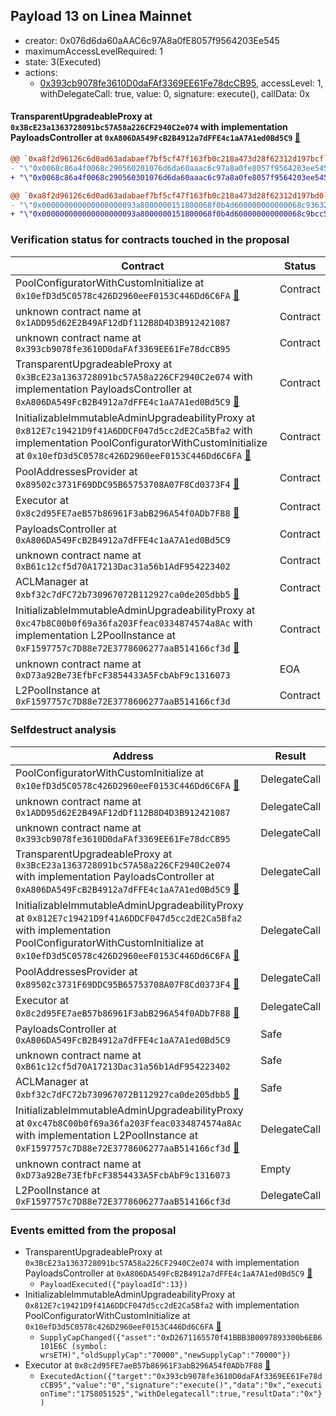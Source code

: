## Payload 13 on Linea Mainnet

- creator: 0x076d6da60aAAC6c97A8a0fE8057f9564203Ee545
- maximumAccessLevelRequired: 1
- state: 3(Executed)
- actions:
  - [0x393cb9078fe3610D0daFAf3369EE61Fe78dcCB95](https://lineascan.build/tx/0x393cb9078fe3610D0daFAf3369EE61Fe78dcCB95), accessLevel: 1, withDelegateCall: true, value: 0, signature: execute(), callData: 0x

#### TransparentUpgradeableProxy at `0x3BcE23a1363728091bc57A58a226CF2940C2e074` with implementation PayloadsController at `0xA806DA549FcB2B4912a7dFFE4c1aA7A1ed0Bd5C9` [:ghost:](https://github.com/bgd-labs/aave-address-book  "GovernanceV3Linea.PAYLOADS_CONTROLLER")

```diff
@@ `0xa8f2d96126c6d0ad63adabaef7bf5cf47f163fb0c218a473d28f62312d197bcf` raw  @@
- "\"0x0068c86a4f0068c290560201076d6da60aaac6c97a8a0fe8057f9564203ee545\""
+ "\"0x0068c86a4f0068c290560301076d6da60aaac6c97a8a0fe8057f9564203ee545\""

@@ `0xa8f2d96126c6d0ad63adabaef7bf5cf47f163fb0c218a473d28f62312d197bd0` raw  @@
- "\"0x000000000000000000093a8000000151800068f0b4d600000000000068c93632\""
+ "\"0x000000000000000000093a8000000151800068f0b4d600000000000068c9bcc5\""

```
### Verification status for contracts touched in the proposal

| Contract | Status |
|---------|------------|
| PoolConfiguratorWithCustomInitialize at `0x10efD3d5C0578c426D2960eeF0153C446Dd6C6FA` [:ghost:](https://github.com/bgd-labs/aave-address-book  "AaveV3Linea.POOL_CONFIGURATOR_IMPL") | Contract |
| unknown contract name at `0x1ADD95d62E2B49AF12dDf112B8D4D3B912421087` | Contract |
| unknown contract name at `0x393cb9078fe3610D0daFAf3369EE61Fe78dcCB95` | Contract |
| TransparentUpgradeableProxy at `0x3BcE23a1363728091bc57A58a226CF2940C2e074` with implementation PayloadsController at `0xA806DA549FcB2B4912a7dFFE4c1aA7A1ed0Bd5C9` [:ghost:](https://github.com/bgd-labs/aave-address-book  "GovernanceV3Linea.PAYLOADS_CONTROLLER") | Contract |
| InitializableImmutableAdminUpgradeabilityProxy at `0x812E7c19421D9f41A6DDCF047d5cc2dE2Ca5Bfa2` with implementation PoolConfiguratorWithCustomInitialize at `0x10efD3d5C0578c426D2960eeF0153C446Dd6C6FA` [:ghost:](https://github.com/bgd-labs/aave-address-book  "AaveV3Linea.POOL_CONFIGURATOR") | Contract |
| PoolAddressesProvider at `0x89502c3731F69DDC95B65753708A07F8Cd0373F4` [:ghost:](https://github.com/bgd-labs/aave-address-book  "AaveV3Linea.POOL_ADDRESSES_PROVIDER") | Contract |
| Executor at `0x8c2d95FE7aeB57b86961F3abB296A54f0ADb7F88` [:ghost:](https://github.com/bgd-labs/aave-address-book  "AaveV3Linea.ACL_ADMIN") | Contract |
| PayloadsController at `0xA806DA549FcB2B4912a7dFFE4c1aA7A1ed0Bd5C9` | Contract |
| unknown contract name at `0xB61c12cf5d70A17213Dac31a56b1AdF954223402` | Contract |
| ACLManager at `0xbf32c7dFC72b730967072B112927ca0de205dbb5` [:ghost:](https://github.com/bgd-labs/aave-address-book  "AaveV3Linea.ACL_MANAGER") | Contract |
| InitializableImmutableAdminUpgradeabilityProxy at `0xc47b8C00b0f69a36fa203Ffeac0334874574a8Ac` with implementation L2PoolInstance at `0xF1597757c7D88e72E3778606277aaB514166cf3d` [:ghost:](https://github.com/bgd-labs/aave-address-book  "AaveV3Linea.POOL") | Contract |
| unknown contract name at `0xD73a92Be73EfbFcF3854433A5FcbAbF9c1316073` | EOA |
| L2PoolInstance at `0xF1597757c7D88e72E3778606277aaB514166cf3d` | Contract |

### Selfdestruct analysis

| Address | Result |
|---------|------------|
| PoolConfiguratorWithCustomInitialize at `0x10efD3d5C0578c426D2960eeF0153C446Dd6C6FA` [:ghost:](https://github.com/bgd-labs/aave-address-book  "AaveV3Linea.POOL_CONFIGURATOR_IMPL") | DelegateCall |
| unknown contract name at `0x1ADD95d62E2B49AF12dDf112B8D4D3B912421087` | DelegateCall |
| unknown contract name at `0x393cb9078fe3610D0daFAf3369EE61Fe78dcCB95` | DelegateCall |
| TransparentUpgradeableProxy at `0x3BcE23a1363728091bc57A58a226CF2940C2e074` with implementation PayloadsController at `0xA806DA549FcB2B4912a7dFFE4c1aA7A1ed0Bd5C9` [:ghost:](https://github.com/bgd-labs/aave-address-book  "GovernanceV3Linea.PAYLOADS_CONTROLLER") | DelegateCall |
| InitializableImmutableAdminUpgradeabilityProxy at `0x812E7c19421D9f41A6DDCF047d5cc2dE2Ca5Bfa2` with implementation PoolConfiguratorWithCustomInitialize at `0x10efD3d5C0578c426D2960eeF0153C446Dd6C6FA` [:ghost:](https://github.com/bgd-labs/aave-address-book  "AaveV3Linea.POOL_CONFIGURATOR") | DelegateCall |
| PoolAddressesProvider at `0x89502c3731F69DDC95B65753708A07F8Cd0373F4` [:ghost:](https://github.com/bgd-labs/aave-address-book  "AaveV3Linea.POOL_ADDRESSES_PROVIDER") | DelegateCall |
| Executor at `0x8c2d95FE7aeB57b86961F3abB296A54f0ADb7F88` [:ghost:](https://github.com/bgd-labs/aave-address-book  "AaveV3Linea.ACL_ADMIN") | DelegateCall |
| PayloadsController at `0xA806DA549FcB2B4912a7dFFE4c1aA7A1ed0Bd5C9` | Safe |
| unknown contract name at `0xB61c12cf5d70A17213Dac31a56b1AdF954223402` | Safe |
| ACLManager at `0xbf32c7dFC72b730967072B112927ca0de205dbb5` [:ghost:](https://github.com/bgd-labs/aave-address-book  "AaveV3Linea.ACL_MANAGER") | Safe |
| InitializableImmutableAdminUpgradeabilityProxy at `0xc47b8C00b0f69a36fa203Ffeac0334874574a8Ac` with implementation L2PoolInstance at `0xF1597757c7D88e72E3778606277aaB514166cf3d` [:ghost:](https://github.com/bgd-labs/aave-address-book  "AaveV3Linea.POOL") | DelegateCall |
| unknown contract name at `0xD73a92Be73EfbFcF3854433A5FcbAbF9c1316073` | Empty |
| L2PoolInstance at `0xF1597757c7D88e72E3778606277aaB514166cf3d` | DelegateCall |

### Events emitted from the proposal

- TransparentUpgradeableProxy at `0x3BcE23a1363728091bc57A58a226CF2940C2e074` with implementation PayloadsController at `0xA806DA549FcB2B4912a7dFFE4c1aA7A1ed0Bd5C9` [:ghost:](https://github.com/bgd-labs/aave-address-book  "GovernanceV3Linea.PAYLOADS_CONTROLLER")
  - `PayloadExecuted({"payloadId":13})`
- InitializableImmutableAdminUpgradeabilityProxy at `0x812E7c19421D9f41A6DDCF047d5cc2dE2Ca5Bfa2` with implementation PoolConfiguratorWithCustomInitialize at `0x10efD3d5C0578c426D2960eeF0153C446Dd6C6FA` [:ghost:](https://github.com/bgd-labs/aave-address-book  "AaveV3Linea.POOL_CONFIGURATOR")
  - `SupplyCapChanged({"asset":"0xD2671165570f41BBB3B0097893300b6EB6101E6C (symbol: wrsETH)","oldSupplyCap":"70000","newSupplyCap":"70000"})`
- Executor at `0x8c2d95FE7aeB57b86961F3abB296A54f0ADb7F88` [:ghost:](https://github.com/bgd-labs/aave-address-book  "AaveV3Linea.ACL_ADMIN")
  - `ExecutedAction({"target":"0x393cb9078fe3610D0daFAf3369EE61Fe78dcCB95","value":"0","signature":"execute()","data":"0x","executionTime":"1758051525","withDelegatecall":true,"resultData":"0x"})`

